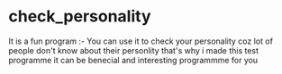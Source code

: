 # check_personality
It is a fun program :- You can use it to check your personality
coz lot of people don't know about  their personlity that's why i made this test programme 
it can be benecial and interesting programmme for you 
